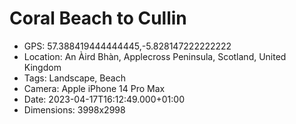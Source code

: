 # Coral Beach to Cullin

- GPS: 57.388419444444445,-5.828147222222222
- Location: An Àird Bhàn, Applecross Peninsula, Scotland, United Kingdom
- Tags: Landscape, Beach
- Camera: Apple iPhone 14 Pro Max
- Date: 2023-04-17T16:12:49.000+01:00
- Dimensions: 3998x2998
